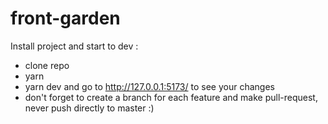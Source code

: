 # front-garden

Install project and start to dev :
- clone repo 
- yarn 
- yarn dev and go to http://127.0.0.1:5173/ to see your changes
- don't forget to create a branch for each feature and make pull-request, never push directly to master :) 
